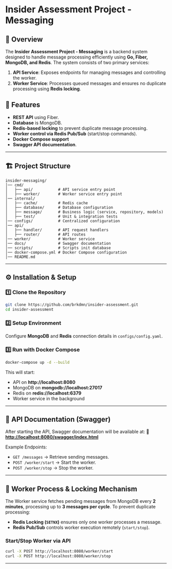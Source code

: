 # Insider Assessment Project - Messaging

## 📌 Overview
The **Insider Assessment Project - Messaging** is a backend system designed to handle message processing efficiently using **Go, Fiber, MongoDB, and Redis**. The system consists of two primary services:

1. **API Service**: Exposes endpoints for managing messages and controlling the worker.
2. **Worker Service**: Processes queued messages and ensures no duplicate processing using **Redis locking**.

## 🚀 Features
- **REST API** using Fiber.
- **Database** is MongoDB.
- **Redis-based locking** to prevent duplicate message processing.
- **Worker control via Redis Pub/Sub** (start/stop commands).
- **Docker Compose support**
- **Swagger API documentation**.

---

## 🏗️ Project Structure
```
insider-messaging/
│── cmd/
│   ├── api/           # API service entry point
│   ├── worker/        # Worker service entry point
│── internal/
│   ├── cache/         # Redis cache
│   ├── database/      # Database configuration
│   ├── message/       # Business logic (service, repository, models)
│   ├── test/          # Unit & integration tests
│── configs/           # Centralized configuration  
│── api/
│   ├── handler/       # API request handlers
│   ├── router/        # API routes
│── worker/            # Worker service
│── docs/              # Swagger documentation
│── scripts/           # Scripts init database
│── docker-compose.yml # Docker Compose configuration
│── README.md
```

---

## ⚙️ Installation & Setup
### **1️⃣ Clone the Repository**
```sh
git clone https://github.com/brkdmn/insider-assessment.git
cd insider-assessment
```

### **2️⃣ Setup Environment**
Configure **MongoDB** and **Redis** connection details in `configs/config.yaml`.

### **3️⃣ Run with Docker Compose**
```sh
docker-compose up -d --build
```
This will start:
- API on **http://localhost:8080**
- MongoDB on **mongodb://localhost:27017**
- Redis on **redis://localhost:6379**
- Worker service in the background

---

## 📝 API Documentation (Swagger)
After starting the API, Swagger documentation will be available at:
📌 **[http://localhost:8080/swagger/index.html](http://localhost:8080/swagger/index.html)**

Example Endpoints:
- `GET /messages` → Retrieve sending messages.
- `POST /worker/start` → Start the worker.
- `POST /worker/stop` → Stop the worker.

---

## 🔧 Worker Process & Locking Mechanism
The Worker service fetches pending messages from MongoDB every **2 minutes**, processing up to **3 messages per cycle**. To prevent duplicate processing:
- **Redis Locking (`SETNX`)** ensures only one worker processes a message.
- **Redis Pub/Sub** controls worker execution remotely (`start/stop`).

### **Start/Stop Worker via API**
```sh
curl -X POST http://localhost:8080/worker/start
curl -X POST http://localhost:8080/worker/stop
```

---


